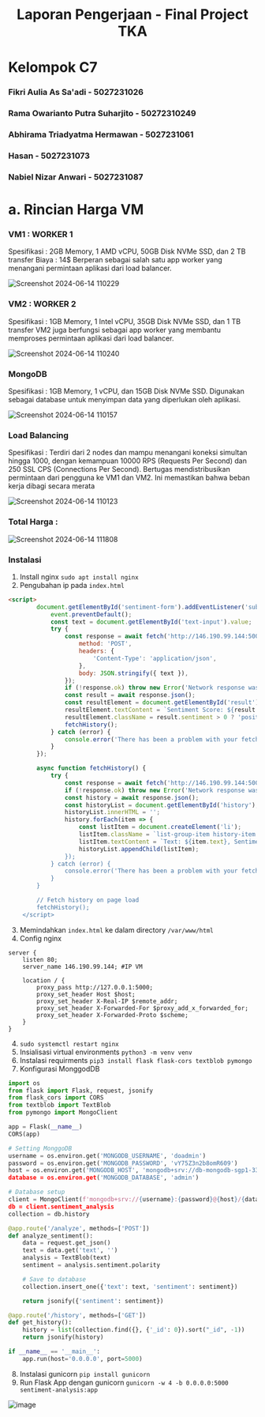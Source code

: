 <div align=center>

# Laporan Pengerjaan - Final Project TKA

</div>

    
# Kelompok C7
    
### Fikri Aulia As Sa'adi - 5027231026

### Rama Owarianto Putra Suharjito - 50272310249

### Abhirama Triadyatma Hermawan  - 5027231061

### Hasan - 5027231073

### Nabiel Nizar Anwari - 5027231087

# a. Rincian Harga VM

### VM1 : WORKER 1
Spesifikasi : 2GB Memory, 1 AMD vCPU, 50GB Disk NVMe SSD, dan 2 TB transfer
Biaya : 14$
Berperan sebagai salah satu app worker yang menangani permintaan aplikasi dari load balancer.

![Screenshot 2024-06-14 110229](https://github.com/ch0clat/FPTKA/assets/142889150/f59fbad8-57e1-4d04-89b9-512d3272dabf)


### VM2 : WORKER 2
Spesifikasi : 1GB Memory, 1 Intel vCPU, 35GB Disk NVMe SSD, dan 1 TB transfer
VM2 juga berfungsi sebagai app worker yang membantu memproses permintaan aplikasi dari load balancer.


![Screenshot 2024-06-14 110240](https://github.com/ch0clat/FPTKA/assets/142889150/0f41f03c-e37e-437e-a939-4b503104bb28)


### MongoDB
Spesifikasi :  1GB Memory, 1 vCPU, dan 15GB Disk NVMe SSD.
Digunakan sebagai database untuk menyimpan data yang diperlukan oleh aplikasi.

![Screenshot 2024-06-14 110157](https://github.com/ch0clat/FPTKA/assets/142889150/a437a9a9-8e0f-4095-85b1-74b4b08c7d9b)


### Load Balancing
Spesifikasi : Terdiri dari 2 nodes dan mampu menangani koneksi simultan hingga 1000, dengan kemampuan 10000 RPS (Requests Per Second) dan 250 SSL CPS (Connections Per Second).
Bertugas mendistribusikan permintaan dari pengguna ke VM1 dan VM2. Ini memastikan bahwa beban kerja dibagi secara merata

![Screenshot 2024-06-14 110123](https://github.com/ch0clat/FPTKA/assets/142889150/086010ed-f5df-4904-884c-87b173e140eb)


### Total Harga :
![Screenshot 2024-06-14 111808](https://github.com/ch0clat/FPTKA/assets/142889150/6db0002b-984f-4e7d-a920-e1889ab3be70)

### Instalasi
1. Install nginx `sudo apt install nginx`
2. Pengubahan ip pada `index.html`
``` html
<script>
        document.getElementById('sentiment-form').addEventListener('submit', async function(event) {
            event.preventDefault();
            const text = document.getElementById('text-input').value;
            try {
                const response = await fetch('http://146.190.99.144:5000/analyze', {
                    method: 'POST',
                    headers: {
                        'Content-Type': 'application/json',
                    },
                    body: JSON.stringify({ text }),
                });
                if (!response.ok) throw new Error('Network response was not ok');
                const result = await response.json();
                const resultElement = document.getElementById('result');
                resultElement.textContent = `Sentiment Score: ${result.sentiment}`;
                resultElement.className = result.sentiment > 0 ? 'positive' : 'negative';
                fetchHistory();
            } catch (error) {
                console.error('There has been a problem with your fetch operation:', error);
            }
        });

        async function fetchHistory() {
            try {
                const response = await fetch('http://146.190.99.144:5000/history');
                if (!response.ok) throw new Error('Network response was not ok');
                const history = await response.json();
                const historyList = document.getElementById('history');
                historyList.innerHTML = '';
                history.forEach(item => {
                    const listItem = document.createElement('li');
                    listItem.className = `list-group-item history-item ${item.sentiment > 0 ? 'positiv>
                    listItem.textContent = `Text: ${item.text}, Sentiment: ${item.sentiment}`;
                    historyList.appendChild(listItem);
                });
            } catch (error) {
                console.error('There has been a problem with your fetch operation:', error);
            }
        }

        // Fetch history on page load
        fetchHistory();
    </script>
```
3. Memindahkan `index.html` ke dalam directory `/var/www/html`
4. Config nginx
```
server {
    listen 80;
    server_name 146.190.99.144; #IP VM

    location / {
        proxy_pass http://127.0.0.1:5000;
        proxy_set_header Host $host;
        proxy_set_header X-Real-IP $remote_addr;
        proxy_set_header X-Forwarded-For $proxy_add_x_forwarded_for;
        proxy_set_header X-Forwarded-Proto $scheme;
    }
}
```
4. `sudo systemctl restart nginx`
5. Insialisasi virtual environments `python3 -m venv venv`
6. Instalasi requirments `pip3 install flask flask-cors textblob pymongo`
7. Konfigurasi MonggodDB
``` py
import os
from flask import Flask, request, jsonify
from flask_cors import CORS
from textblob import TextBlob
from pymongo import MongoClient

app = Flask(__name__)
CORS(app)

# Setting MonggoDB
username = os.environ.get('MONGODB_USERNAME', 'doadmin')
password = os.environ.get('MONGODB_PASSWORD', 'vY75Z3n2b8omR609')
host = os.environ.get('MONGODB_HOST', 'mongodb+srv://db-mongodb-sgp1-33856-dde5f5ff.mongo.ondigitaloce>
database = os.environ.get('MONGODB_DATABASE', 'admin')

# Database setup
client = MongoClient(f'mongodb+srv://{username}:{password}@{host}/{database}?retryWrites=true&w=majori>
db = client.sentiment_analysis
collection = db.history

@app.route('/analyze', methods=['POST'])
def analyze_sentiment():
    data = request.get_json()
    text = data.get('text', '')
    analysis = TextBlob(text)
    sentiment = analysis.sentiment.polarity

    # Save to database
    collection.insert_one({'text': text, 'sentiment': sentiment})

    return jsonify({'sentiment': sentiment})

@app.route('/history', methods=['GET'])
def get_history():
    history = list(collection.find({}, {'_id': 0}).sort("_id", -1))
    return jsonify(history)

if __name__ == '__main__':
    app.run(host='0.0.0.0', port=5000)
```
8. Instalasi gunicorn `pip install gunicorn`
9. Run Flask App dengan gunicorn `gunicorn -w 4 -b 0.0.0.0:5000 sentiment-analysis:app`

![image](https://github.com/ch0clat/FPTKA/assets/128571877/336faa64-00e2-4a4f-966a-a9d205906a62)
